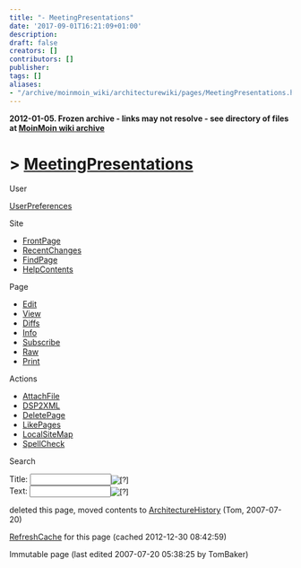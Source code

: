 ```yaml
---
title: "- MeetingPresentations"
date: '2017-09-01T16:21:09+01:00'
description: 
draft: false
creators: []
contributors: []
publisher: 
tags: []
aliases:
- "/archive/moinmoin_wiki/architecturewiki/pages/MeetingPresentations.html"
---
```


**2012-01-05. Frozen archive - links may not resolve - see directory of files at [MoinMoin wiki archive](/moinmoin-wiki-archive/)**

# > [MeetingPresentations](http://dublincore.org/architecturewiki/MeetingPresentations?action=fullsearch&value=MeetingPresentations&literal=1&case=1&context=40 "Click here to do a full-text search for this title")

User

 [UserPreferences](http://dublincore.org/architecturewiki/UserPreferences)
  

Site

- [FrontPage](http://dublincore.org/architecturewiki/FrontPage)
- [RecentChanges](http://dublincore.org/architecturewiki/RecentChanges)
- [FindPage](http://dublincore.org/architecturewiki/FindPage)
- [HelpContents](http://dublincore.org/architecturewiki/HelpContents)

Page

- [Edit](http://dublincore.org/architecturewiki/MeetingPresentations?action=edit "Edit")
- [View](http://dublincore.org/architecturewiki/MeetingPresentations "View")
- [Diffs](http://dublincore.org/architecturewiki/MeetingPresentations?action=diff "Diffs")
- [Info](http://dublincore.org/architecturewiki/MeetingPresentations?action=info "Info")
- [Subscribe](http://dublincore.org/architecturewiki/MeetingPresentations?action=subscribe "Subscribe")
- [Raw](http://dublincore.org/architecturewiki/MeetingPresentations?action=raw "Raw")
- [Print](http://dublincore.org/architecturewiki/MeetingPresentations?action=print "Print")

Actions

- [AttachFile](http://dublincore.org/architecturewiki/MeetingPresentations?action=AttachFile)
- [DSP2XML](http://dublincore.org/architecturewiki/MeetingPresentations?action=DSP2XML)
- [DeletePage](http://dublincore.org/architecturewiki/MeetingPresentations?action=DeletePage)
- [LikePages](http://dublincore.org/architecturewiki/MeetingPresentations?action=LikePages)
- [LocalSiteMap](http://dublincore.org/architecturewiki/MeetingPresentations?action=LocalSiteMap)
- [SpellCheck](http://dublincore.org/architecturewiki/MeetingPresentations?action=SpellCheck)

Search

<form method="POST" action="/architecturewiki/MeetingPresentations">
<p>
<input name="action" value="inlinesearch" type="hidden">
<input name="context" value="40" type="hidden">
Title: <input name="text_title" size="15" maxlength="50" type="text"><input src="MeetingPresentations_files/moin-search.png" name="button_title" alt="[?]" type="image"><br>Text: <input name="text_full" size="15" maxlength="50" type="text"><input src="MeetingPresentations_files/moin-search.png" name="button_full" alt="[?]" type="image">
</p>
</form>

deleted this page, moved contents to [ArchitectureHistory](http://dublincore.org/architecturewiki/ArchitectureHistory) (Tom, 2007-07-20) 

 [RefreshCache](http://dublincore.org/architecturewiki/MeetingPresentations?action=refresh&arena=Page.py&key=MeetingPresentations.text_html) for this page (cached 2012-12-30 08:42:59)  

Immutable page (last edited 2007-07-20 05:38:25 by TomBaker)

